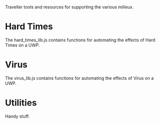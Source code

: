Traveller tools and resources for supporting the various milieux.

# Hard Times
The hard_times_lib.js contains functions for automating the effects of Hard Times on a UWP.

# Virus
The virus_lib.js contains functions for automating the effects of Virus on a UWP.

# Utilities
Handy stuff.
